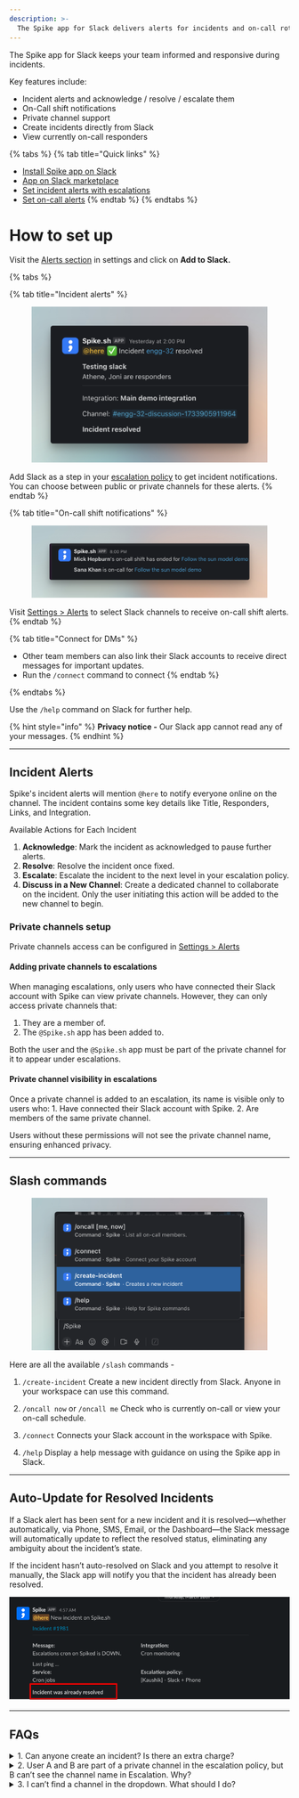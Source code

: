 ```yaml
---
description: >-
  The Spike app for Slack delivers alerts for incidents and on-call rotations directly to your public or private channels. It also includes slash commands to create incidents and view on-call responders.
---
```


The Spike app for Slack keeps your team informed and responsive during incidents.

Key features include:
-	Incident alerts and acknowledge / resolve / escalate them
-	On-Call shift notifications
-	Private channel support
-	Create incidents directly from Slack
-	View currently on-call responders

{% tabs %}
{% tab title="Quick links" %}
* [Install Spike app on Slack](https://app.spike.sh/settings/general/alerts)
* [App on Slack marketplace](https://slack.com/apps/AKRF4KSG5-spike)
* [Set incident alerts with escalations](https://app.spike.sh/escalations)
* [Set on-call alerts](https://app.spike.sh/settings/general/alerts)
{% endtab %}
{% endtabs %}

# How to set up
Visit the [Alerts section](https://app.spike.sh/settings/general/alerts) in settings and click on **Add to Slack.**

{% tabs %}

{% tab title="Incident alerts" %}
<figure><img src="../.gitbook/assets/slack/slack-new-incident.png" alt=""><figcaption></figcaption></figure>

Add Slack as a step in your [escalation policy](https://app.spike.sh/escalations) to get incident notifications. You can choose between public or private channels for these alerts.
{% endtab %}

{% tab title="On-call shift notifications" %}
<figure><img src="../.gitbook/assets/slack/slack-oncall-alert.png" alt=""><figcaption></figcaption></figure>

Visit [Settings > Alerts](https://app.spike.sh/settings/general/alerts) to select Slack channels to receive on-call shift alerts.
{% endtab %}

{% tab title="Connect for DMs" %}
* Other team members can also link their Slack accounts to receive direct messages for important updates.
* Run the `/connect` command to connect
{% endtab %}

{% endtabs %}

Use the `/help` command on Slack for further help.

{% hint style="info" %}
**Privacy notice -** Our Slack app cannot read any of your messages.
{% endhint %}

---

## Incident Alerts
Spike's incident alerts will mention `@here` to notify everyone online on the channel. The incident contains some key details like Title, Responders, Links, and Integration.

Available Actions for Each Incident
1. __Acknowledge__: Mark the incident as acknowledged to pause further alerts.
2. __Resolve__: Resolve the incident once fixed.
3. __Escalate__: Escalate the incident to the next level in your escalation policy.
4. __Discuss in a New Channel__: Create a dedicated channel to collaborate on the incident. Only the user initiating this action will be added to the new channel to begin.

### Private channels setup
Private channels access can be configured in [Settings > Alerts](https://app.spike.sh/settings/general/alerts)

#### Adding private channels to escalations

When managing escalations, only users who have connected their Slack account with Spike can view private channels. However, they can only access private channels that:

1.	They are a member of.
2.	The `@Spike.sh` app has been added to.

Both the user and the `@Spike.sh` app must be part of the private channel for it to appear under escalations.

#### Private channel visibility in escalations

Once a private channel is added to an escalation, its name is visible only to users who:
	1.	Have connected their Slack account with Spike.
	2.	Are members of the same private channel.

Users without these permissions will not see the private channel name, ensuring enhanced privacy.

---

## Slash commands

<figure><img src="../.gitbook/assets/slack/slash-commands.png" alt=""><figcaption></figcaption></figure>

Here are all the available `/slash` commands - 

1. `/create-incident`
Create a new incident directly from Slack. Anyone in your workspace can use this command.

2. `/oncall now` or `/oncall me`
Check who is currently on-call or view your on-call schedule.

3. `/connect`
Connects your Slack account in the workspace with Spike.

4. `/help`
Display a help message with guidance on using the Spike app in Slack.

---

## Auto-Update for Resolved Incidents

If a Slack alert has been sent for a new incident and it is resolved—whether automatically, via Phone, SMS, Email, or the Dashboard—the Slack message will automatically update to reflect the resolved status, eliminating any ambiguity about the incident’s state.

If the incident hasn’t auto-resolved on Slack and you attempt to resolve it manually, the Slack app will notify you that the incident has already been resolved.

![Reflecting the true state of incident on Slack in all cases](../.gitbook/assets/slack/incident-was-already-resolved.png)

---

## FAQs


<details> 
<summary>1. Can anyone create an incident? Is there an extra charge?</summary>
No, anyone can create an incident, and there is no additional cost.
</details>

<details> 
<summary>2.	User A and B are part of a private channel in the escalation policy, but B can’t see the channel name in Escalation. Why?
</summary>
This happens when User B hasn’t connected their Slack account with Spike. To connect, they can:
- Search for the Spike.sh bot in Slack and send a direct message to connect.
- Run the `/connect` command to connect
</details>

<details>
<summary>3.	I can’t find a channel in the dropdown. What should I do?</summary>
Click on the channel name to open the channel’s details. Within the channel details on the **About** section you can find the unique ID .
<figure><img src="../.gitbook/assets/slack/find-slack-channel-id.png" alt=""><figcaption></figcaption></figure>
</details>